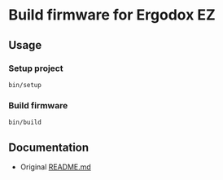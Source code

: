 # Build firmware for Ergodox EZ

## Usage

### Setup project

~~~
bin/setup
~~~

### Build firmware

~~~
bin/build
~~~

## Documentation

* Original [README.md](README.orig.md)
